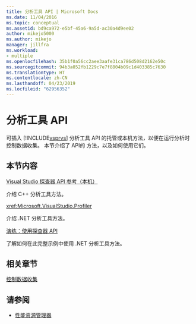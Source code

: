 ```yaml
---
title: 分析工具 API | Microsoft Docs
ms.date: 11/04/2016
ms.topic: conceptual
ms.assetid: bd9ca972-e5bf-45a6-9a5d-ac30a4d9ee02
author: mikejo5000
ms.author: mikejo
manager: jillfra
ms.workload:
- multiple
ms.openlocfilehash: 35b1f0a56cc2aee3aafe31ca786d508d2162e50c
ms.sourcegitcommit: 94b3a052fb1229c7e7f8804b09c1d403385c7630
ms.translationtype: HT
ms.contentlocale: zh-CN
ms.lasthandoff: 04/23/2019
ms.locfileid: "62956352"
---
```

# <a name="profiling-tools-apis"></a>分析工具 API

可插入 [!INCLUDE[vsprvs](../code-quality/includes/vsprvs_md.md)] 分析工具 API 的托管或本机方法，以便在运行分析时控制数据收集。 本节介绍了 API的 方法，以及如何使用它们。

## <a name="in-this-section"></a>本节内容

[Visual Studio 探查器 API 参考（本机）](../profiling/visual-studio-profiler-api-reference-native.md)

介绍 C++ 分析工具方法。

<xref:Microsoft.VisualStudio.Profiler>

介绍 .NET 分析工具方法。

[演练：使用探查器 API](../profiling/walkthrough-using-profiler-apis.md)

了解如何在此完整示例中使用 .NET 分析工具方法。

## <a name="related-sections"></a>相关章节

[控制数据收集](../profiling/controlling-data-collection.md)

## <a name="see-also"></a>请参阅

- [性能资源管理器](../profiling/performance-explorer.md)